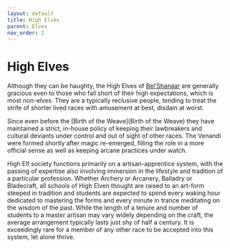 ```yaml
---
layout: default
title: High Elves
parent: Elves
nav_order: 2
---
```


# High Elves

Although they can be haughty, the High Elves of [Bel’Shanaar](Bel’Shanaar) are generally gracious even to those who fall short of their high expectations, which is most non-elves. They are a typically reclusive people, tending to treat the strife of shorter lived races with amusement at best, disdain at worst.

Since even before the [Birth of the Weave](Birth of the Weave) they have maintained a strict, in-house policy of keeping their lawbreakers and cultural deviants under control and out of sight of other races. The Venandi were formed shortly after magic re-emerged, filling the role in a more official sense as well as keeping arcane practices under watch.

High Elf society functions primarily on a artisan-apprentice system, with the passing of expertise also involving immersion in the lifestyle and tradition of a particular profession. 
Whether Archery or Arcanery, Balladry or Bladecraft, all schools of High Elven thought are raised to an art-form steeped in tradition and students are expected to spend every waking hour dedicated to mastering the forms and every minute in trance meditating on the wisdom of the past. While the length of a tenure and number of students to a master artisan may vary widely depending on the craft, the average arrangement typically lasts just shy of half a century. It is exceedingly rare for a member of any other race to be accepted into this system, let alone thrive.